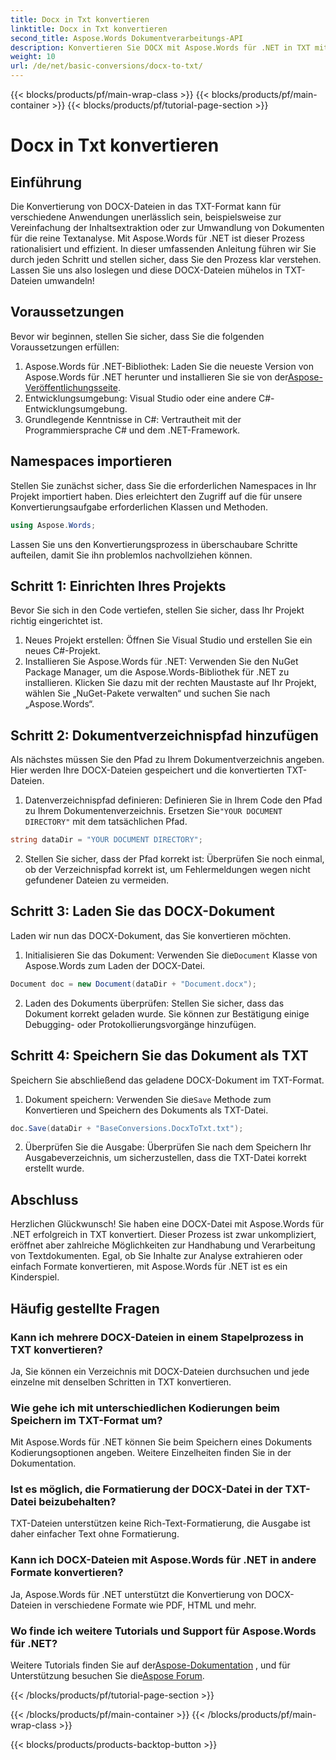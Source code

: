 ```yaml
---
title: Docx in Txt konvertieren
linktitle: Docx in Txt konvertieren
second_title: Aspose.Words Dokumentverarbeitungs-API
description: Konvertieren Sie DOCX mit Aspose.Words für .NET in TXT mit unserer Schritt-für-Schritt-Anleitung. Erfahren Sie, wie Sie Dokumente effizient und mühelos umwandeln.
weight: 10
url: /de/net/basic-conversions/docx-to-txt/
---
```


{{< blocks/products/pf/main-wrap-class >}}
{{< blocks/products/pf/main-container >}}
{{< blocks/products/pf/tutorial-page-section >}}

# Docx in Txt konvertieren

## Einführung

Die Konvertierung von DOCX-Dateien in das TXT-Format kann für verschiedene Anwendungen unerlässlich sein, beispielsweise zur Vereinfachung der Inhaltsextraktion oder zur Umwandlung von Dokumenten für die reine Textanalyse. Mit Aspose.Words für .NET ist dieser Prozess rationalisiert und effizient. In dieser umfassenden Anleitung führen wir Sie durch jeden Schritt und stellen sicher, dass Sie den Prozess klar verstehen. Lassen Sie uns also loslegen und diese DOCX-Dateien mühelos in TXT-Dateien umwandeln!

## Voraussetzungen

Bevor wir beginnen, stellen Sie sicher, dass Sie die folgenden Voraussetzungen erfüllen:

1.  Aspose.Words für .NET-Bibliothek: Laden Sie die neueste Version von Aspose.Words für .NET herunter und installieren Sie sie von der[Aspose-Veröffentlichungsseite](https://releases.aspose.com/words/net/).
2. Entwicklungsumgebung: Visual Studio oder eine andere C#-Entwicklungsumgebung.
3. Grundlegende Kenntnisse in C#: Vertrautheit mit der Programmiersprache C# und dem .NET-Framework.

## Namespaces importieren

Stellen Sie zunächst sicher, dass Sie die erforderlichen Namespaces in Ihr Projekt importiert haben. Dies erleichtert den Zugriff auf die für unsere Konvertierungsaufgabe erforderlichen Klassen und Methoden.

```csharp
using Aspose.Words;
```

Lassen Sie uns den Konvertierungsprozess in überschaubare Schritte aufteilen, damit Sie ihn problemlos nachvollziehen können.

## Schritt 1: Einrichten Ihres Projekts

Bevor Sie sich in den Code vertiefen, stellen Sie sicher, dass Ihr Projekt richtig eingerichtet ist.

1. Neues Projekt erstellen: Öffnen Sie Visual Studio und erstellen Sie ein neues C#-Projekt.
2. Installieren Sie Aspose.Words für .NET: Verwenden Sie den NuGet Package Manager, um die Aspose.Words-Bibliothek für .NET zu installieren. Klicken Sie dazu mit der rechten Maustaste auf Ihr Projekt, wählen Sie „NuGet-Pakete verwalten“ und suchen Sie nach „Aspose.Words“.

## Schritt 2: Dokumentverzeichnispfad hinzufügen

Als nächstes müssen Sie den Pfad zu Ihrem Dokumentverzeichnis angeben. Hier werden Ihre DOCX-Dateien gespeichert und die konvertierten TXT-Dateien.

1.  Datenverzeichnispfad definieren: Definieren Sie in Ihrem Code den Pfad zu Ihrem Dokumentenverzeichnis. Ersetzen Sie`"YOUR DOCUMENT DIRECTORY"` mit dem tatsächlichen Pfad.

```csharp
string dataDir = "YOUR DOCUMENT DIRECTORY";
```

2. Stellen Sie sicher, dass der Pfad korrekt ist: Überprüfen Sie noch einmal, ob der Verzeichnispfad korrekt ist, um Fehlermeldungen wegen nicht gefundener Dateien zu vermeiden.

## Schritt 3: Laden Sie das DOCX-Dokument

Laden wir nun das DOCX-Dokument, das Sie konvertieren möchten.

1.  Initialisieren Sie das Dokument: Verwenden Sie die`Document` Klasse von Aspose.Words zum Laden der DOCX-Datei.

```csharp
Document doc = new Document(dataDir + "Document.docx");
```

2. Laden des Dokuments überprüfen: Stellen Sie sicher, dass das Dokument korrekt geladen wurde. Sie können zur Bestätigung einige Debugging- oder Protokollierungsvorgänge hinzufügen.

## Schritt 4: Speichern Sie das Dokument als TXT

Speichern Sie abschließend das geladene DOCX-Dokument im TXT-Format.

1.  Dokument speichern: Verwenden Sie die`Save` Methode zum Konvertieren und Speichern des Dokuments als TXT-Datei.

```csharp
doc.Save(dataDir + "BaseConversions.DocxToTxt.txt");
```

2. Überprüfen Sie die Ausgabe: Überprüfen Sie nach dem Speichern Ihr Ausgabeverzeichnis, um sicherzustellen, dass die TXT-Datei korrekt erstellt wurde.

## Abschluss

Herzlichen Glückwunsch! Sie haben eine DOCX-Datei mit Aspose.Words für .NET erfolgreich in TXT konvertiert. Dieser Prozess ist zwar unkompliziert, eröffnet aber zahlreiche Möglichkeiten zur Handhabung und Verarbeitung von Textdokumenten. Egal, ob Sie Inhalte zur Analyse extrahieren oder einfach Formate konvertieren, mit Aspose.Words für .NET ist es ein Kinderspiel.

## Häufig gestellte Fragen

### Kann ich mehrere DOCX-Dateien in einem Stapelprozess in TXT konvertieren?

Ja, Sie können ein Verzeichnis mit DOCX-Dateien durchsuchen und jede einzelne mit denselben Schritten in TXT konvertieren.

### Wie gehe ich mit unterschiedlichen Kodierungen beim Speichern im TXT-Format um?

Mit Aspose.Words für .NET können Sie beim Speichern eines Dokuments Kodierungsoptionen angeben. Weitere Einzelheiten finden Sie in der Dokumentation.

### Ist es möglich, die Formatierung der DOCX-Datei in der TXT-Datei beizubehalten?

TXT-Dateien unterstützen keine Rich-Text-Formatierung, die Ausgabe ist daher einfacher Text ohne Formatierung.

### Kann ich DOCX-Dateien mit Aspose.Words für .NET in andere Formate konvertieren?

Ja, Aspose.Words für .NET unterstützt die Konvertierung von DOCX-Dateien in verschiedene Formate wie PDF, HTML und mehr.

### Wo finde ich weitere Tutorials und Support für Aspose.Words für .NET?

 Weitere Tutorials finden Sie auf der[Aspose-Dokumentation](https://reference.aspose.com/words/net/) , und für Unterstützung besuchen Sie die[Aspose Forum](https://forum.aspose.com/c/words/8).


{{< /blocks/products/pf/tutorial-page-section >}}

{{< /blocks/products/pf/main-container >}}
{{< /blocks/products/pf/main-wrap-class >}}

{{< blocks/products/products-backtop-button >}}
